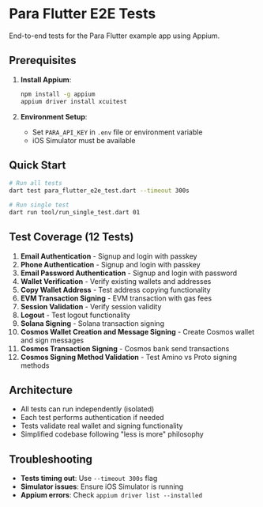 # Para Flutter E2E Tests

End-to-end tests for the Para Flutter example app using Appium.

## Prerequisites

1. **Install Appium**:
   ```bash
   npm install -g appium
   appium driver install xcuitest
   ```

2. **Environment Setup**:
   - Set `PARA_API_KEY` in `.env` file or environment variable
   - iOS Simulator must be available

## Quick Start

```bash
# Run all tests
dart test para_flutter_e2e_test.dart --timeout 300s

# Run single test
dart run tool/run_single_test.dart 01
```

## Test Coverage (12 Tests)

1. **Email Authentication** - Signup and login with passkey
2. **Phone Authentication** - Signup and login with passkey
3. **Email Password Authentication** - Signup and login with password
4. **Wallet Verification** - Verify existing wallets and addresses
5. **Copy Wallet Address** - Test address copying functionality
6. **EVM Transaction Signing** - EVM transaction with gas fees
7. **Session Validation** - Verify session validity
8. **Logout** - Test logout functionality
9. **Solana Signing** - Solana transaction signing
10. **Cosmos Wallet Creation and Message Signing** - Create Cosmos wallet and sign messages
11. **Cosmos Transaction Signing** - Cosmos bank send transactions
12. **Cosmos Signing Method Validation** - Test Amino vs Proto signing methods

## Architecture

- All tests can run independently (isolated)
- Each test performs authentication if needed
- Tests validate real wallet and signing functionality
- Simplified codebase following "less is more" philosophy

## Troubleshooting

- **Tests timing out**: Use `--timeout 300s` flag
- **Simulator issues**: Ensure iOS Simulator is running
- **Appium errors**: Check `appium driver list --installed`